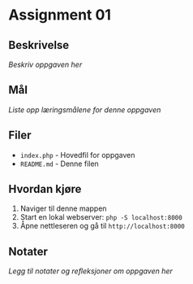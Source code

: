 # Assignment 01

## Beskrivelse
_Beskriv oppgaven her_

## Mål
_Liste opp læringsmålene for denne oppgaven_

## Filer
- `index.php` - Hovedfil for oppgaven
- `README.md` - Denne filen

## Hvordan kjøre
1. Naviger til denne mappen
2. Start en lokal webserver: `php -S localhost:8000`
3. Åpne nettleseren og gå til `http://localhost:8000`

## Notater
_Legg til notater og refleksjoner om oppgaven her_